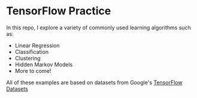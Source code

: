 # TensorFlow Practice
In this repo, I explore a variety of commonly used learning algorithms such as:
  - Linear Regression
  - Classification
  - Clustering
  - Hidden Markov Models
  - More to come!

All of these examples are based on datasets from Google's [TensorFlow Datasets](https://www.tensorflow.org/datasets/catalog/overview)
